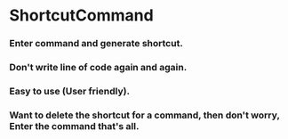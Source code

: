# ShortcutCommand
### Enter command and generate shortcut.
### Don't write line of code again and again.
### Easy to use (User friendly).
### Want to delete the shortcut for a command, then don't worry, Enter the command that's all.
